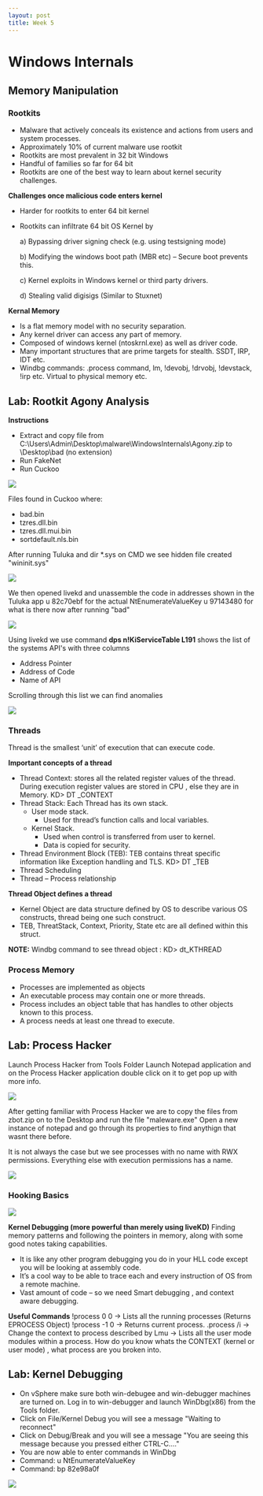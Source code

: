 ```yaml
---
layout: post
title: Week 5
---
```

# Windows Internals
## Memory Manipulation 
### Rootkits 
- Malware that actively conceals its existence and actions from users and system processes.
- Approximately 10% of current malware use rootkit
- Rootkits are most prevalent in 32 bit Windows
- Handful of families so far for 64 bit
- Rootkits are one of the best way to learn about kernel security challenges.

**Challenges once malicious code enters kernel**
- Harder for rootkits to enter 64 bit kernel
- Rootkits can infiltrate 64 bit OS Kernel by

  a) Bypassing driver signing check (e.g. using testsigning mode)
  
  b) Modifying the windows boot path (MBR etc) – Secure boot prevents this.
  
  c) Kernel exploits in Windows kernel  or third party drivers.
  
  d) Stealing valid digisigs (Similar to Stuxnet)

**Kernal Memory**
- Is a flat memory model with no security separation. 
- Any kernel driver can access any part of memory. 
- Composed of windows kernel (ntoskrnl.exe) as well as driver code. 
- Many important structures that are prime targets for stealth. SSDT, IRP, IDT etc. 
- Windbg commands: .process command, lm, !devobj, !drvobj, !devstack, !irp etc. Virtual to physical memory etc.

## Lab: Rootkit Agony Analysis
**Instructions** 
- Extract and copy file from C:\Users\Admin\Desktop\malware\WindowsInternals\Agony.zip  to \Desktop\bad (no extension)
- Run FakeNet
- Run Cuckoo

<img src= "https://raw.githubusercontent.com/viscovin/viscovin.github.io/master/images/agony1.JPG">

Files found in Cuckoo where:
- bad.bin
- tzres.dll.bin
- tzres.dll.mui.bin
- sortdefault.nls.bin

After running Tuluka and dir \*.sys on CMD we see hidden file created "wininit.sys"

<img src= "https://raw.githubusercontent.com/viscovin/viscovin.github.io/master/images/agony2.JPG">

We then opened livekd and unassemble the code in addresses shown in the Tuluka app
u 82c70ebf for the actual NtEnumerateValueKey 
u 97143480 for what is there now after running "bad"

<img src= "https://raw.githubusercontent.com/viscovin/viscovin.github.io/master/images/agony3.jpg">

Using livekd we use command **dps n!KiServiceTable L191** shows the list of the systems API's with three columns 
- Address Pointer
- Address of Code 
- Name of API

Scrolling through this list we can find anomalies 

<img src= "https://raw.githubusercontent.com/viscovin/viscovin.github.io/master/images/agony4.jpg">

### Threads
Thread is the smallest ‘unit’ of execution that can execute code.

**Important concepts of a thread**
- Thread Context: stores all the related register values of the thread. During execution register values are stored in CPU , else they are in Memory.  KD> DT _CONTEXT
- Thread Stack: Each Thread has its own stack.   
   * User mode stack. 
       - Used for thread’s function calls and local variables. 
   * Kernel Stack. 
      - Used when control is transferred from user to kernel. 
      - Data is copied for security.
- Thread Environment Block (TEB): TEB contains threat specific information like Exception handling and TLS. KD> DT _TEB
- Thread Scheduling
- Thread – Process relationship

**Thread Object defines a thread**
- Kernel Object are data structure defined by OS to describe various OS constructs, thread being one such construct.
- TEB, ThreatStack, Context, Priority, State etc are all defined within this struct.

**NOTE:** Windbg command to see thread object : KD> dt_KTHREAD

### Process Memory 
- Processes are implemented as objects
- An executable process may contain one or more threads.
- Process includes an object table that has handles to other objects known to this process. 
- A process needs at least one thread to execute.

## Lab: Process Hacker
Launch Process Hacker from Tools Folder 
Launch Notepad application and on the Process Hacker application double click on it to get pop up with more info. 

<img src= "https://raw.githubusercontent.com/viscovin/viscovin.github.io/master/images/Hacker1.jpg">

After getting familiar with Process Hacker we are to copy the files from zbot.zip on to the Desktop and run the file "maleware.exe"
Open a new instance of notepad and go through its properties to find anythign that wasnt there before. 

It is not always the case but we see processes with no name with RWX permissions. Everything else with execution permissions has a name.

<img src= "https://raw.githubusercontent.com/viscovin/viscovin.github.io/master/images/Hacker2.jpg">

### Hooking Basics 
<img src= "https://raw.githubusercontent.com/viscovin/viscovin.github.io/master/images/hook.jpg">

**Kernel Debugging (more powerful than merely using liveKD)**
Finding memory patterns and following the pointers in memory, along with some good notes taking capabilities. 
- It is like any other program debugging you do in your HLL code except you will be looking at assembly code.
- It’s a cool way to be able to trace each and every instruction of OS from a remote machine.
- Vast amount of code – so we need Smart debugging , and context aware debugging.

**Useful Commands**
!process 0 0 -> Lists  all the running processes (Returns EPROCESS Object)
!process -1 0 -> Returns current process.
.process /i  <eprocess> -> Change the context to process described by <eprocess>
Lmu -> Lists all the user mode modules within a process.
How do you know whats the CONTEXT (kernel or user mode) , what process are you broken into.

## Lab: Kernel Debugging
- On vSphere make sure both win-debugee and win-debugger machines are turned on. Log in to win-debugger and launch WinDbg(x86) from the Tools folder. 
- Click on File/Kernel Debug you will see a message "Waiting to reconnect" 
- Click on Debug/Break and you will see a message "You are seeing this message because you  pressed either CTRL-C...."
- You are now able to enter commands in WinDbg 
- Command: u NtEnumerateValueKey
- Command: bp 82e98a0f

<img src= "https://raw.githubusercontent.com/viscovin/viscovin.github.io/master/images/kd1.jpg">


